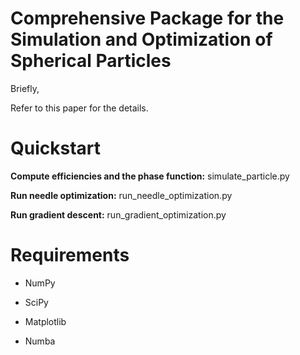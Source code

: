# Comprehensive Package for the Simulation and Optimization of Spherical Particles

Briefly,

Refer to this paper for the details.

# Quickstart

**Compute efficiencies and the phase function:** simulate_particle.py

**Run needle optimization:** run_needle_optimization.py

**Run gradient descent:** run_gradient_optimization.py

# Requirements

- NumPy

- SciPy

- Matplotlib

- Numba
